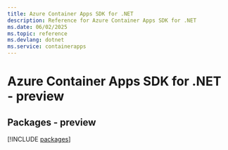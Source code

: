 ```yaml
---
title: Azure Container Apps SDK for .NET
description: Reference for Azure Container Apps SDK for .NET
ms.date: 06/02/2025
ms.topic: reference
ms.devlang: dotnet
ms.service: containerapps
---
```

# Azure Container Apps SDK for .NET - preview
## Packages - preview
[!INCLUDE [packages](container-apps-index.md)]